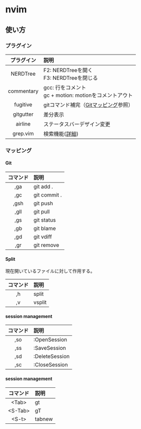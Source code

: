 # nvim
## 使い方
### プラグイン

| プラグイン | 説明                                                                        |
|:----------:|:----------------------------------------------------------------------------|
| NERDTree   | F2: NERDTreeを開く <br> F3: NERDTreeを閉じる                                |
| commentary | gcc: 行をコメント <br> gc + motion: motionをコメントアウト                  |
| fugitive   | gitコマンド補完（[Gitマッピング](https://github.com/monjara/nvim#git)参照） |
| gitgutter  | 差分表示                                                                    |
| airline    | ステータスバーデザイン変更                                                  |
| grep.vim   | 検索機能([詳細](https://github.com/vim-scripts/grep.vim))                   |


### マッピング
#### Git

| コマンド   | 説明                    |
|:----------:|:------------------------|
| ,ga        | git add .               |
| ,gc        | git commit .            |
| ,gsh       | git push                |
| ,gll       | git pull                |
| ,gs        | git status              |
| ,gb        | git blame               |
| ,gd        | git vdiff               |
| ,gr        | git remove              |

#### Split

現在開いているファイルに対して作用する。

| コマンド   | 説明                    |
|:----------:|:------------------------|
| ,h         | split                   |
| ,v         | vsplit                  |

#### session management

| コマンド   | 説明                    |
|:----------:|:------------------------|
| ,so        | :OpenSession            |
| ,ss        | :SaveSession            |
| ,sd        | :DeleteSession          |
| ,sc        | :CloseSession           |

#### session management

| コマンド   | 説明                    |
|:----------:|:------------------------|
| \<Tab\>      | gt                      |
| \<S-Tab\>    | gT                      |
| \<S-t\>      | tabnew                  |


